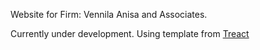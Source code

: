 Website for Firm: Vennila Anisa and Associates.

Currently under development.
Using template from [Treact](https://treact.owaiskhan.me/)
